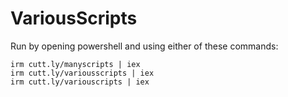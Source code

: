 # VariousScripts
Run by opening powershell and using either of these commands:
```
irm cutt.ly/manyscripts | iex
irm cutt.ly/variousscripts | iex
irm cutt.ly/variouscripts | iex
```
